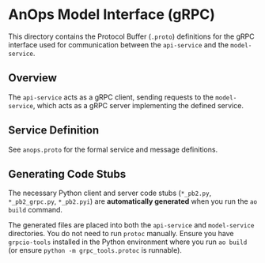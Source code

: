 # AnOps Model Interface (gRPC)

This directory contains the Protocol Buffer (`.proto`) definitions for the gRPC interface used for communication between the `api-service` and the `model-service`.

## Overview

The `api-service` acts as a gRPC client, sending requests to the `model-service`, which acts as a gRPC server implementing the defined service.

## Service Definition

See `anops.proto` for the formal service and message definitions.

## Generating Code Stubs

The necessary Python client and server code stubs (`*_pb2.py`, `*_pb2_grpc.py`, `*_pb2.pyi`) are **automatically generated** when you run the `ao build` command.

The generated files are placed into both the `api-service` and `model-service` directories. You do not need to run `protoc` manually. Ensure you have `grpcio-tools` installed in the Python environment where you run `ao build` (or ensure `python -m grpc_tools.protoc` is runnable).
